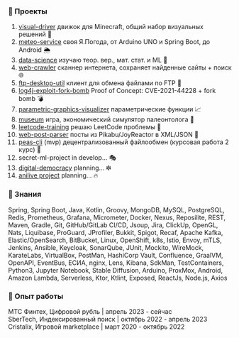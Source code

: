 ### 📂 Проекты

1. <a href="https://github.com/funcid/visual-driver">visual-driver</a> движок для Minecraft, общий набор визуальных решений 💎
2. <a href="https://github.com/funcid/meteo-service">meteo-service</a> своя Я.Погода, от Arduino UNO и Spring Boot, до Android 🌦
3. <a href="https://github.com/funcid/data-science">data-science</a> изучаю теор. вер., мат. стат. и ML 🧠
4. <a href="https://github.com/funcid/web-crawler">web-crawler</a> cканнер интернета, сохраняет найденные сайты + поиск 🌐
5. <a href="https://github.com/funcid/ftp-desktop-util">ftp-desktop-util</a> клиент для обмена файлами по FTP 📂
6. <a href="https://github.com/funcid/log4j-exploit-fork-bomb">log4j-exploit-fork-bomb</a> Proof of Concept: CVE-2021-44228 + fork bomb 💣
7. <a href="https://github.com/funcid/parametric-graphics-visualizer">parametric-graphics-visualizer</a> параметрические функции 📈
8. <a href="https://github.com/cristalix-developers/museum">museum</a> игра, экономический симулятор палеонтолога 🏦
9. <a href="https://github.com/funcid/leetcode-training">leetcode-training</a> решаю LeetCode проблемы 👺
10. <a href="https://github.com/funcid/web-post-parser">web-post-parser</a> посты из Pikabu/JoyReactor в XML/JSON 📄
11. <a href="https://github.com/funcid/peas-cli">peas-cli</a> (mvp) децентрализованный файлообмен (курсовая работа 2 курс) 📲
12. secret-ml-project in develop... 🎭
13. <a href="https://github.com/funcid/digital-democracy">digital-democracy</a> planning... ❇
14. <a href="https://github.com/orgs/anilive">anilive project</a> planning... 🔥

### 🧠 Знания 
Spring, Spring Boot, Java, Kotlin, Groovy, MongoDB, MySQL, PostgreSQL, Redis, Prometheus, Grafana, Micrometer, Docker, Nexus, Reposilite, REST, Maven, Gradle, Git, GitHub/GitLab CI/CD, Jsoup, Jira, ClickUp, OpenGL, Nats, Liquibase, ProGuard, JProfiler, Bukkit, Spigot, Recaf, Apache Kafka, Elastic/OpenSearch, BitBucket, Linux, OpenShift, k8s, Istio, Envoy, mTLS, Jenkins, Ansible, Keycloak, SonarQube, JUnit, Mockito, WireMock, KarateLabs, VirtualBox, PostMan, HashiCorp Vault, Confluence, GraalVM, OpenAPI, EventBus, ЕСИА, nginx, Lens, Kibana, SdkMan, TestContainers, Python3, Jupyter Notebook, Stable Diffusion, Arduino, ProxMox, Android, Amazon Lambda, Serverless, Ktor, Ktlint, Exposed, ReactJs, Node.js, Axios



### 💎 Опыт работы

МТС Финтех, Цифровой рубль | апрель 2023 - сейчас<br>
SberTech, Индексированный поиск | октябрь 2022 - апрель 2023<br>
Cristalix, Игровой marketplace | март 2020 - октябрь 2022<br>

